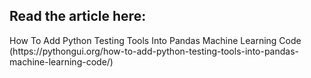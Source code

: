 <h2>Read the article here:</h2> 
How To Add Python Testing Tools Into Pandas Machine Learning Code (https://pythongui.org/how-to-add-python-testing-tools-into-pandas-machine-learning-code/)

